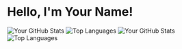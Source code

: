 # Hello, I'm Your Name!
![Your GitHub Stats](https://github-readme-stats.vercel.app/api?username=AsjadButt&show_icons=true&hide_title=true)
![Top Languages](https://github-readme-stats.vercel.app/api/top-langs/?username=AsjadButt&layout=compact)
![Your GitHub Stats](https://github-readme-stats.vercel.app/api?username=AsjadButt&show_icons=true&hide_title=true)
![Top Languages](https://github-readme-stats.vercel.app/api/top-langs/?username=AsjadButt&layout=compact)
